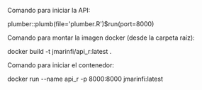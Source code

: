 Comando para iniciar la API:

plumber::plumb(file='plumber.R')$run(port=8000)


Comando para montar la imagen docker (desde la carpeta raíz):

docker build -t jmarinfi/api_r:latest .


Comando para iniciar el contenedor:

docker run --name api_r -p 8000:8000 jmarinfi:latest